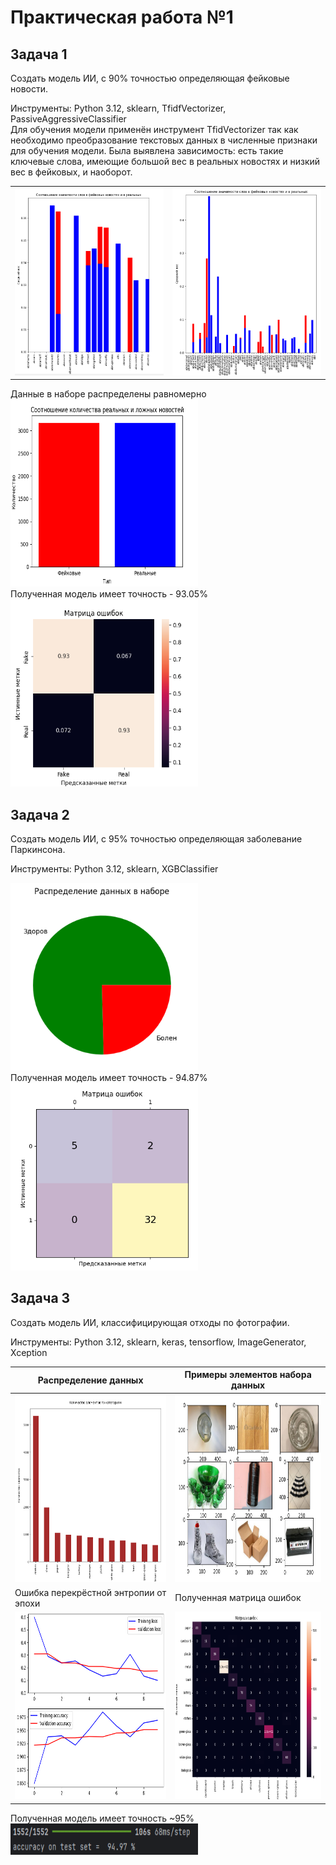 <h1>Практическая работа №1</h1>
<h2>Задача 1</h2>
<p>
 Создать модель ИИ, с 90% точностью определяющая фейковые новости.
</p>
<p>
 Инструменты: Python 3.12, sklearn, TfidfVectorizer, PassiveAggressiveClassifier<br>
 Для обучения модели применён инструмент TfidVectorizer так
как необходимо преобразование текстовых данных в численные признаки для 
обучения модели. Была выявлена зависимость: есть такие ключевые слова, имеющие 
большой вес в реальных новостях и низкий вес в фейковых, и наоборот. <br>

|||
|-------|--------|
|<img src="FakeNews/Bar1.png" width=300 height=300> | <img src="FakeNews/Bar2.png" width=300 height=300>|

Данные в наборе распределены равномерно<br>
<img src="FakeNews/Bar3.png" width=300 height=300><br>
Полученная модель имеет точность - 93.05% <br>
<img src="FakeNews/conf_matrix.png" width=300 height=300><br>
</p>

<h2>Задача 2</h2>
<p>
 Создать модель ИИ, с 95% точностью определяющая заболевание Паркинсона.
</p>

<p>
Инструменты: Python 3.12, sklearn, XGBClassifier<br>

<img src="ParkinsonDisease/data_raspred.png" width=300 height=300><br>
Полученная модель имеет точность - 94.87% <br>
<img src="ParkinsonDisease/conf_matrix.png" width=300 height=300><br>

</p>

<h2>Задача 3</h2>
<p>
 Создать модель ИИ, классифицирующая отходы по фотографии.
</p>

<p>
Инструменты: Python 3.12, sklearn, keras, tensorflow, ImageGenerator, Xception<br>

| Распределение данных                                                         | Примеры элементов набора данных |
|------------------------------------------------------------------------------|----------------------------|
 | <img src="GarbageClassification/data_distribution.png" width=300 height=300> | <img src="GarbageClassification/garbagre images.png" width=300 height=300>|
 | Ошибка перекрёстной энтропии от эпохи                                        | Полученная матрица ошибок|
 | <img src="GarbageClassification/effecincy.png" width=300 height=300>         |<img src="GarbageClassification/conf_matrix.png" width=300 height=300>|

Полученная модель имеет точность ~95% <br>
<img src="GarbageClassification/accuracy.png" width=300 height=50><br>
</p>
